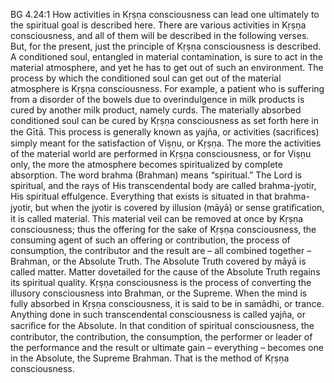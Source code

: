 BG 4.24:1	How activities in Kṛṣṇa consciousness can lead one ultimately to the spiritual goal is described here. There are various activities in Kṛṣṇa consciousness, and all of them will be described in the following verses. But, for the present, just the principle of Kṛṣṇa consciousness is described. A conditioned soul, entangled in material contamination, is sure to act in the material atmosphere, and yet he has to get out of such an environment. The process by which the conditioned soul can get out of the material atmosphere is Kṛṣṇa consciousness. For example, a patient who is suffering from a disorder of the bowels due to overindulgence in milk products is cured by another milk product, namely curds. The materially absorbed conditioned soul can be cured by Kṛṣṇa consciousness as set forth here in the Gītā. This process is generally known as yajña, or activities (sacriﬁces) simply meant for the satisfaction of Viṣṇu, or Kṛṣṇa. The more the activities of the material world are performed in Kṛṣṇa consciousness, or for Viṣṇu only, the more the atmosphere becomes spiritualized by complete absorption. The word brahma (Brahman) means “spiritual.” The Lord is spiritual, and the rays of His transcendental body are called brahma-jyotir, His spiritual effulgence. Everything that exists is situated in that brahma-jyotir, but when the jyotir is covered by illusion (māyā) or sense gratiﬁcation, it is called material. This material veil can be removed at once by Kṛṣṇa consciousness; thus the offering for the sake of Kṛṣṇa consciousness, the consuming agent of such an offering or contribution, the process of consumption, the contributor and the result are – all combined together – Brahman, or the Absolute Truth. The Absolute Truth covered by māyā is called matter. Matter dovetailed for the cause of the Absolute Truth regains its spiritual quality. Kṛṣṇa consciousness is the process of converting the illusory consciousness into Brahman, or the Supreme. When the mind is fully absorbed in Kṛṣṇa consciousness, it is said to be in samādhi, or trance. Anything done in such transcendental consciousness is called yajña, or sacriﬁce for the Absolute. In that condition of spiritual consciousness, the contributor, the contribution, the consumption, the performer or leader of the performance and the result or ultimate gain – everything – becomes one in the Absolute, the Supreme Brahman. That is the method of Kṛṣṇa consciousness.